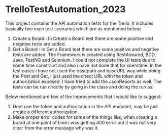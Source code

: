 # TrelloTestAutomation_2023
This project contains the API automation tests for the Trello. It includes basically two main test scenarios which are as mentioned below:
1. Create a Board : In Create a Board test there are some positive and negative tests are added.
2. Get a Board : In Get a Board test there are some positive and negative tests are added.
The Framework is created using RestAssured, BDD, Java, TestNG and Selenium.
I could not complete the UI tests due to some time constraint and also i have not done that for soemtime.
In the test cases i have not used the basepath and baseURL way while doing the Post and Get, I just used the direct URL with the token and authorization exposed.
I have tried to add the JsonReports as well.
The tests can be run directly by going in the class and doing the run as.

Below mentioned are few of the Improvements that I would like to suggest:
1. Dont use the token and authorization in the API endpoint, may be just create a different authorization.
2. Make proper error codes for some of the things like, when creating a board at one point of time i was getting 400 error but it was not very clear from the error message why was it.

